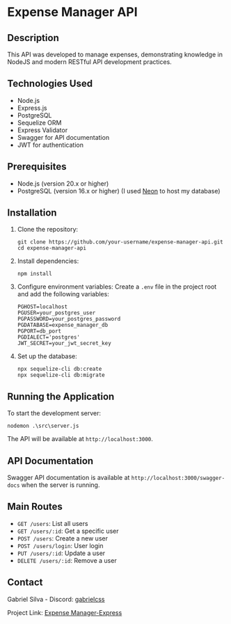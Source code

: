 # Expense Manager API

## Description
This API was developed to manage expenses, demonstrating knowledge in NodeJS and modern RESTful API development practices.

## Technologies Used
- Node.js
- Express.js
- PostgreSQL
- Sequelize ORM
- Express Validator
- Swagger for API documentation
- JWT for authentication

## Prerequisites
- Node.js (version 20.x or higher)
- PostgreSQL (version 16.x or higher) (I used [Neon](https://neon.tech/docs/postgres/index) to host my database)

## Installation

1. Clone the repository:
   ```
   git clone https://github.com/your-username/expense-manager-api.git
   cd expense-manager-api
   ```

2. Install dependencies:
   ```
   npm install
   ```

3. Configure environment variables:
   Create a `.env` file in the project root and add the following variables:
   ```
   PGHOST=localhost
   PGUSER=your_postgres_user
   PGPASSWORD=your_postgres_password
   PGDATABASE=expense_manager_db
   PGPORT=db_port
   PGDIALECT='postgres'
   JWT_SECRET=your_jwt_secret_key
   ```

4. Set up the database:
   ```
   npx sequelize-cli db:create
   npx sequelize-cli db:migrate
   ```

## Running the Application

To start the development server:
   ```
   nodemon .\src\server.js
   ```


The API will be available at `http://localhost:3000`.

## API Documentation

Swagger API documentation is available at `http://localhost:3000/swagger-docs` when the server is running.


## Main Routes

- `GET /users`: List all users
- `GET /users/:id`: Get a specific user
- `POST /users`: Create a new user
- `POST /users/login`: User login
- `PUT /users/:id`: Update a user
- `DELETE /users/:id`: Remove a user

## Contact

Gabriel Silva - Discord: [gabrielcss](https://discordapp.com/channels/@me/gabrielcss)

Project Link: [Expense Manager-Express](https://github.com/Gabriel-CSS/ExpenseManager-Express)

